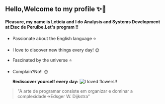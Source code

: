 ## Hello,Welcome to my profile ✨👋

#### Pleasure, my name is Leticia and I do Analysis and Systems Development at Etec de Peruibe.Let's program !!

* Passionate about the English language ⭐
* I love to discover new things every day! 🌞
* Fascinated by the universe ⭐
* Complain?No!! 🌞



 
  **Rediscover yourself every day:**
  ![I loved flowers!!](https://image.flaticon.com/icons/png/128/2917/2917257.png)





>"A arte de programar consiste em organizar e dominar a complexidade->Edsger W. Dijkstra"


